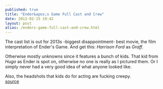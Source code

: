 ```yaml
---
published: true
title: "Ender&apos;s Game Full Cast and Crew"
date: 2012-02-15 19:42
layout: post
alias: /enders-game-full-cast-and-crew.html
---
```

The cast list is out for 2013s -biggest disappointment- best movie, the film interpretation of Ender&apos;s Game. And get this: *Harrison Ford* as *Graff*.

Otherwise mostly unknowns since it features a bunch of kids. That kid from *Hugo* as Ender is spot on, otherwise no one is really as I pictured them. Or I simply never had a very good idea of what anyone looked like.

Also, the headshots that kids do for acting are fucking creepy.
<br /><a href="http://www.imdb.com/title/tt1731141/fullcredits">source</a>
